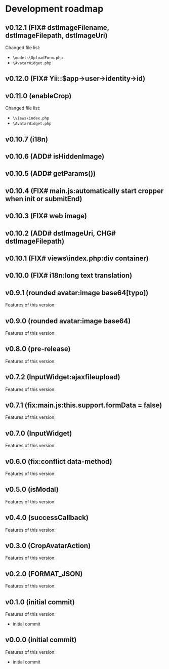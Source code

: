 # Development roadmap

## v0.12.1 (FIX# dstImageFilename, dstImageFilepath, dstImageUri)

Changed file list:

- `\models\UploadForm.php`
- `\AvatarWidget.php`


## v0.12.0 (FIX# Yii::$app->user->identity->id)


## v0.11.0 (enableCrop)

Changed file list:

- `\views\index.php`
- `\AvatarWidget.php`


## v0.10.7 (i18n)


## v0.10.6 (ADD# isHiddenImage)


## v0.10.5 (ADD# getParams())


## v0.10.4 (FIX# main.js:automatically start cropper when init or submitEnd)


## v0.10.3 (FIX# web image)


## v0.10.2 (ADD# dstImageUri, CHG# dstImageFilepath)


## v0.10.1 (FIX# views\index.php:div container)


## v0.10.0 (FIX# i18n:long text translation)


## v0.9.1 (rounded avatar:image base64[typo])

Features of this version:


## v0.9.0 (rounded avatar:image base64)

Features of this version:


## v0.8.0 (pre-release)

Features of this version:


## v0.7.2 (InputWidget:ajaxfileupload)

Features of this version:


## v0.7.1 (fix:main.js:this.support.formData = false)

Features of this version:


## v0.7.0 (InputWidget)

Features of this version:


## v0.6.0 (fix:conflict data-method)

Features of this version:


## v0.5.0 (isModal)

Features of this version:


## v0.4.0 (successCallback)

Features of this version:


## v0.3.0 (CropAvatarAction)

Features of this version:


## v0.2.0 (FORMAT_JSON)

Features of this version:


## v0.1.0 (initial commit)

Features of this version:

* initial commit


## v0.0.0 (initial commit)

Features of this version:

* initial commit
